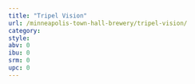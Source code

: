 ```yaml
---
title: "Tripel Vision"
url: /minneapolis-town-hall-brewery/tripel-vision/
category: 
style: 
abv: 0
ibu: 0
srm: 0
upc: 0
---
```


